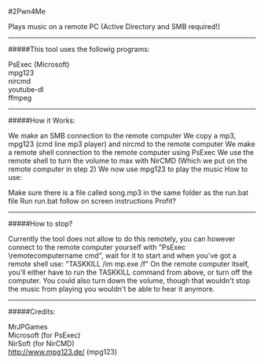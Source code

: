 #2Pwn4Me

Plays music on a remote PC (Active Directory and SMB required!)

---
#####This tool uses the followig programs:

PsExec (Microsoft)<br>
mpg123<br>
nircmd<br>
youtube-dl<br>
ffmpeg

---
#####How it Works:

We make an SMB connection to the remote computer
We copy a mp3, mpg123 (cmd line mp3 player) and nircmd to the remote computer
We make a remote shell connection to the remote computer using PsExec
We use the remote shell to turn the volume to max with NirCMD (Which we put on the remote computer in step 2)
We now use mpg123 to play the music
How to use:

Make sure there is a file called song.mp3 in the same folder as the run.bat file
Run run.bat
follow on screen instructions
Profit?

---
#####How to stop?

Currently the tool does not allow to do this remotely, you can however connect to the remote computer yourself with "PsExec \\remotecomputername cmd", wait for it to start and when you've got a remote shell use: "TASKKILL /im mp.exe /f"
On the remote computer itself, you'll either have to run the TASKKILL command from above, or turn off the computer. You could also turn down the volume, though that wouldn't stop the music from playing you wouldn't be able to hear it anymore.

---
#####Credits:

MrJPGames<br>
Microsoft (for PsExec)<br>
NirSoft (for NirCMD)<br>
http://www.mpg123.de/ (mpg123)<br>
